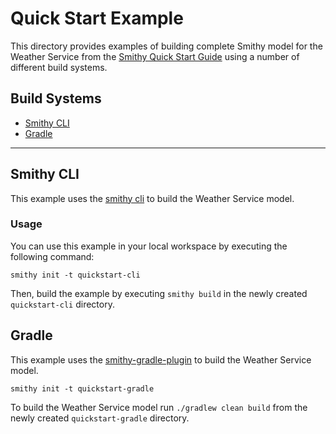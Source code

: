 # Quick Start Example
This directory provides examples of building complete Smithy model for 
the Weather Service from the [Smithy Quick Start Guide](https://smithy.io/2.0/quickstart.html) 
using a number of different build systems.

## Build Systems
- [Smithy CLI](#smithy-cli)
- [Gradle](#gradle)
--- 

## Smithy CLI
This example uses the [smithy cli](https://smithy.io/2.0/guides/smithy-cli/index.html) to build the Weather Service model.

### Usage
You can use this example in your local workspace by executing the following command:
```console
smithy init -t quickstart-cli
```
Then, build the example by executing `smithy build` in the newly created `quickstart-cli`
directory.


## Gradle
This example uses the [smithy-gradle-plugin](https://github.com/awslabs/smithy-gradle-plugin) to build the Weather Service model.

```console
smithy init -t quickstart-gradle
```

To build the Weather Service model run `./gradlew clean build` from the newly created `quickstart-gradle` directory.